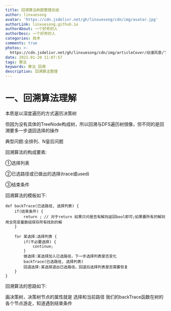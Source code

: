 ```yaml
---
title: 回溯算法刷题整理总结
author: linxuesong
avatar: 'https://cdn.jsdelivr.net/gh/linxuesong/cdn/img/avatar.jpg'
authorLink: linxuesong.github.io
authorAbout: 一个好奇的人
authorDesc: 一个好奇的人
categories: 技术
comments: true
photos: >-
  https://cdn.jsdelivr.net/gh/linxuesong/cdn/img/articleCover/动漫风景/下载 (4).jpg
date: 2021-01-20 11:07:57
tags: 算法
keywords: 算法 回溯
description: 回溯算法整理
---
```


# 一、回溯算法理解

本质是以深度遍历的方式遍历决策树

但因为没有具体的TreeNode构成树，所以回溯与DFS遍历树很像，但不同的是回溯要多一步退回选择的操作

典型问题:全排列、N皇后问题

回溯算法的构成要素:

①选择列表

②已选路径或已做出的选择(trace或used)

③结束条件

回溯算法的模板如下:

```
def backTrace(已选路径, 选择列表) {
	if(结束条件) {
	    return ; // 对于return 如果只问是否有解则返回bool即可;如果要所有的解则用全局变量数组保存所有找到的解
	}
	
    for 某选择:选择列表 {
    	if(不必要选择) {
    	    continue;
    	}
    	做选择:某选择加入已选路径，下一步选择列表是否变化
    	backTrace(已选路径, 选择列表)
    	回退选择:某选择退出已选路径，回退后选择列表是否需要恢复
    }
}
```

回溯算法的思路如下:

画决策树，决策树节点的属性就是 选择和当前路径  我们的backTrace函数在树的各个节点游走，知道遇到结束条件

